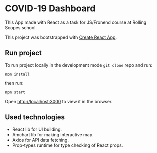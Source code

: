 # COVID-19 Dashboard

This App made with React as a task for JS/Fronend course at Rolling Scopes school.

This project was bootstrapped with [Create React App](https://github.com/facebook/create-react-app).

## Run project

To run project locally in the development mode `git clone` repo and run:

`npm install`

then run:

`npm start`

Open [http://localhost:3000](http://localhost:3000) to view it in the browser.

## Used technologies

- React lib for UI building.
- Amchart lib for making interactive map.
- Axios for API data fetching.
- Prop-types runtime for type checking of React props.
